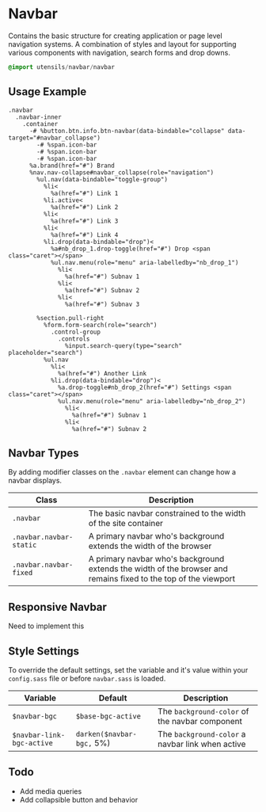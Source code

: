
# Navbar
Contains the basic structure for creating application or page level
navigation systems. A combination of styles and layout for supporting
various components with navigation, search forms and drop downs.

```sass
@import utensils/navbar/navbar
```

## Usage Example

<!--~ markup/navbar.html.haml -->
```haml
.navbar
  .navbar-inner
    .container
      -# %button.btn.info.btn-navbar(data-bindable="collapse" data-target="#navbar_collapse")
        -# %span.icon-bar
        -# %span.icon-bar
        -# %span.icon-bar
      %a.brand(href="#") Brand
      %nav.nav-collapse#navbar_collapse(role="navigation")
        %ul.nav(data-bindable="toggle-group")
          %li<
            %a(href="#") Link 1
          %li.active<
            %a(href="#") Link 2
          %li<
            %a(href="#") Link 3
          %li<
            %a(href="#") Link 4
          %li.drop(data-bindable="drop")<
            %a#nb_drop_1.drop-toggle(href="#") Drop <span class="caret"></span>
            %ul.nav.menu(role="menu" aria-labelledby="nb_drop_1")
              %li<
                %a(href="#") Subnav 1
              %li<
                %a(href="#") Subnav 2
              %li<
                %a(href="#") Subnav 3

        %section.pull-right
          %form.form-search(role="search")
            .control-group
              .controls
                %input.search-query(type="search" placeholder="search")
          %ul.nav
            %li<
              %a(href="#") Another Link
            %li.drop(data-bindable="drop")<
              %a.drop-toggle#nb_drop_2(href="#") Settings <span class="caret"></span>
              %ul.nav.menu(role="menu" aria-labelledby="nb_drop_2")
                %li<
                  %a(href="#") Subnav 1
                %li<
                  %a(href="#") Subnav 2
```
<!-- end -->

## Navbar Types
By adding modifier classes on the `.navbar` element can change how a
navbar displays.

Class                   | Description
----------------------- | ----------------------------------------------
`.navbar`               | The basic navbar constrained to the width of the site container
`.navbar.navbar-static` | A primary navbar who's background extends the width of the browser
`.navbar.navbar-fixed`  | A primary navbar who's background extends the width of the browser and remains fixed to the top of the viewport

## Responsive Navbar
Need to implement this

## Style Settings
To override the default settings, set the variable and it's value within
your `config.sass` file or before `navbar.sass` is loaded.

Variable                  | Default                   | Description
------------------------- | ------------------------- | -------------------------------------------
`$navbar-bgc`             | `$base-bgc-active`        | The `background-color` of the navbar component
`$navbar-link-bgc-active` | `darken($navbar-bgc,` 5%) | The `background-color` a navbar link when active

## Todo
- Add media queries
- Add collapsible button and behavior


